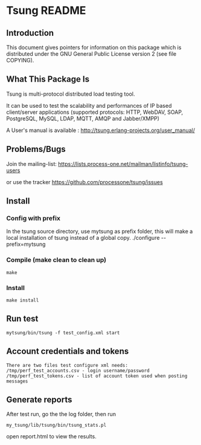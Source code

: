 # Tsung README

##  Introduction

This document gives pointers for information on this package which is
distributed under the GNU General Public License version 2 (see file
COPYING).

##  What This Package Is

Tsung is multi-protocol distributed load testing tool.

It can be used to test the scalability and performances of IP based
client/server applications (supported protocols: HTTP, WebDAV, SOAP,
PostgreSQL, MySQL, LDAP, MQTT, AMQP and Jabber/XMPP)

A User's manual is available :
          http://tsung.erlang-projects.org/user_manual/

##  Problems/Bugs

Join the mailing-list:
  https://lists.process-one.net/mailman/listinfo/tsung-users

or use the tracker https://github.com/processone/tsung/issues

## Install
### Config with prefix
In the tsung source directory, use mytsung as prefix folder, this will make a local installation of tsung 
instead of a global copy.
    ./configure --prefix=mytsung
### Compile (make clean to clean up)
    make
### Install
    make install
## Run test
    mytsung/bin/tsung -f test_config.xml start
## Account credentials and tokens
    There are two files test configure xml needs:
    /tmp/perf_test_accounts.csv - login username/password
    /tmp/perf_test_tokens.csv - list of account token used when posting messages

## Generate reports
After test run, go the the log folder, then run 
```
my_tsung/lib/tsung/bin/tsung_stats.pl 
```
open report.html to view the results.

